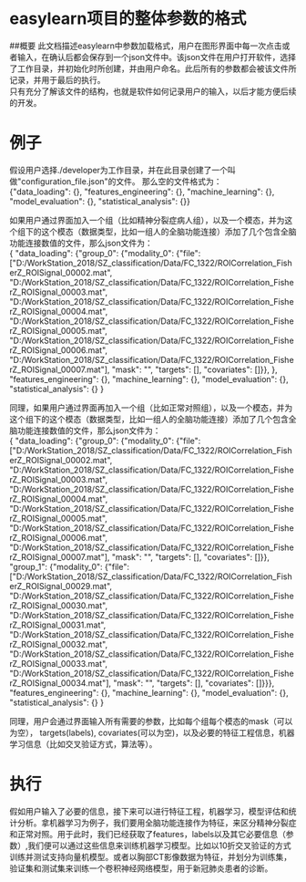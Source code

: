 # easylearn项目的整体参数的格式
##概要
此文档描述easylearn中参数加载格式，用户在图形界面中每一次点击或者输入，在确认后都会保存到一个json文件中。该json文件在用户打开软件，选择了工作目录，并初始化时所创建，并由用户命名。此后所有的参数都会被该文件所记录，并用于最后的执行。  
只有充分了解该文件的结构，也就是软件如何记录用户的输入，以后才能方便后续的开发。  

# 例子
假设用户选择./developer为工作目录，并在此目录创建了一个叫做"configuration_file.json"的文件。
那么空的文件格式为：  
{"data_loading": {}, "features_engineering": {}, "machine_learning": {}, "model_evaluation": {}, "statistical_analysis": {}}    

如果用户通过界面加入一个组（比如精神分裂症病人组），以及一个模态，并为这个组下的这个模态（数据类型，比如一组人的全脑功能连接）添加了几个包含全脑功能连接数值的文件，那么json文件为：   
{
    "data_loading": 
        {"group_0": 
            {"modality_0": {"file": ["D:/WorkStation_2018/SZ_classification/Data/FC_1322/ROICorrelation_FisherZ_ROISignal_00002.mat", "D:/WorkStation_2018/SZ_classification/Data/FC_1322/ROICorrelation_FisherZ_ROISignal_00003.mat", "D:/WorkStation_2018/SZ_classification/Data/FC_1322/ROICorrelation_FisherZ_ROISignal_00004.mat", "D:/WorkStation_2018/SZ_classification/Data/FC_1322/ROICorrelation_FisherZ_ROISignal_00005.mat", "D:/WorkStation_2018/SZ_classification/Data/FC_1322/ROICorrelation_FisherZ_ROISignal_00006.mat", "D:/WorkStation_2018/SZ_classification/Data/FC_1322/ROICorrelation_FisherZ_ROISignal_00007.mat"], "mask": "", "targets": [], "covariates": []}}, 
        }, 
    "features_engineering": {}, 
    "machine_learning": {}, 
    "model_evaluation": {}, 
    "statistical_analysis": {}
}   

同理，如果用户通过界面再加入一个组（比如正常对照组），以及一个模态，并为这个组下的这个模态（数据类型，比如一组人的全脑功能连接）添加了几个包含全脑功能连接数值的文件，那么json文件为：  
{
    "data_loading": 
        {"group_0": 
            {"modality_0": {"file": ["D:/WorkStation_2018/SZ_classification/Data/FC_1322/ROICorrelation_FisherZ_ROISignal_00002.mat", "D:/WorkStation_2018/SZ_classification/Data/FC_1322/ROICorrelation_FisherZ_ROISignal_00003.mat", "D:/WorkStation_2018/SZ_classification/Data/FC_1322/ROICorrelation_FisherZ_ROISignal_00004.mat", "D:/WorkStation_2018/SZ_classification/Data/FC_1322/ROICorrelation_FisherZ_ROISignal_00005.mat", "D:/WorkStation_2018/SZ_classification/Data/FC_1322/ROICorrelation_FisherZ_ROISignal_00006.mat", "D:/WorkStation_2018/SZ_classification/Data/FC_1322/ROICorrelation_FisherZ_ROISignal_00007.mat"], "mask": "", "targets": [], "covariates": []}}, 
        "group_1": 
            {"modality_0": {"file": ["D:/WorkStation_2018/SZ_classification/Data/FC_1322/ROICorrelation_FisherZ_ROISignal_00029.mat", "D:/WorkStation_2018/SZ_classification/Data/FC_1322/ROICorrelation_FisherZ_ROISignal_00030.mat", "D:/WorkStation_2018/SZ_classification/Data/FC_1322/ROICorrelation_FisherZ_ROISignal_00031.mat", "D:/WorkStation_2018/SZ_classification/Data/FC_1322/ROICorrelation_FisherZ_ROISignal_00032.mat", "D:/WorkStation_2018/SZ_classification/Data/FC_1322/ROICorrelation_FisherZ_ROISignal_00033.mat", "D:/WorkStation_2018/SZ_classification/Data/FC_1322/ROICorrelation_FisherZ_ROISignal_00034.mat"], "mask": "", "targets": [], "covariates": []}}}, 
    "features_engineering": {}, 
    "machine_learning": {}, 
    "model_evaluation": {}, 
    "statistical_analysis": {}
}  

同理，用户会通过界面输入所有需要的参数，比如每个组每个模态的mask（可以为空）， targets(labels), covariates(可以为空)，以及必要的特征工程信息，机器学习信息（比如交叉验证方式，算法等）。  

# 执行
假如用户输入了必要的信息，接下来可以进行特征工程，机器学习，模型评估和统计分析。拿机器学习为例子，我们要用全脑功能连接作为特征，来区分精神分裂症和正常对照。用于此时，我们已经获取了features，labels以及其它必要信息（参数）,我们便可以通过这些信息来训练机器学习模型。比如以10折交叉验证的方式训练并测试支持向量机模型。或者以胸部CT影像数据为特征，并划分为训练集，验证集和测试集来训练一个卷积神经网络模型，用于新冠肺炎患者的诊断。

